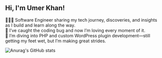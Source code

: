 ## Hi, I'm Umer Khan!
<!-- **my bio and stats -->
👨🏻‍💻 Software Engineer sharing my tech journey, discoveries, and insights as I build and learn along the way.<br>
🤖 I’ve caught the coding bug and now I’m loving every moment of it.<br>
💱 I’m diving into PHP and custom WordPress plugin development—still getting my feet wet, but I’m making great strides.<br>

![Anurag's GitHub stats](https://github-readme-stats.vercel.app/api?username=umer-builds&show_icons=true&theme=radical)
